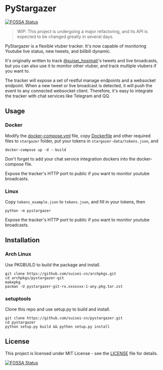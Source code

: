 # PyStargazer
[![FOSSA Status](https://app.fossa.io/api/projects/git%2Bgithub.com%2Fsuisei-cn%2Fpystargazer.svg?type=shield)](https://app.fossa.io/projects/git%2Bgithub.com%2Fsuisei-cn%2Fpystargazer?ref=badge_shield)

> WIP: This project is undergoing a major refactoring, and its API is expected to be changed
> greatly in several days.

PyStargazer is a flexible vtuber tracker.
It's now capable of monitoring Youtube live status, new tweets, and bilibili dynamic.

It's originally written to track [@suisei_hosimati](https://twitter.com/suisei_hosimati)'s 
tweets and live broadcasts, but you can also use it to monitor other vtuber, and track
multiple vtubers if you want to.

The tracker will expose a set of restful manage endpoints and a websocket endpoint.
When a new tweet or live broadcast is detected, it will push the event to any connected
websocket client. Therefore, it's easy to integrate the tracker with chat services like Telegram and QQ.

## Usage
### Docker
Modify the [docker-compose.yml](docker-compose.yml) file, copy [Dockerfile](Dockerfile) and 
other required files to `stargazer` folder, put your tokens in `stargazer-data/tokens.json`, and
``` shell script
docker-compose up -d --build
```
Don't forget to add your chat service integration dockers into the docker-compose file.

Expose the tracker's HTTP port to public if you want to monitor youtube broadcasts.

### Linux
Copy `tokens_example.json` to `tokens.json`, and fill in your tokens, then

``` shell script
python -m pystargazer
```

Expose the tracker's HTTP port to public if you want to monitor youtube broadcasts.

## Installation
### Arch Linux
Use PKGBUILD to build the package and install.

``` shell script
git clone https://github.com/suisei-cn/archpkgs.git
cd archpkgs/pystargazer-git
makepkg
pacman -U pystargazer-git-rx.xxxxxxx-1-any.pkg.tar.zst
```

### setuptools
Clone this repo and use setup.py to build and install.

``` shell script
git clone https://github.com/suisei-cn/pystargazer.git
cd pystargazer
python setup.py build && python setup.py install
```

## License
This project is licensed under MIT License - see the [LICENSE](LICENSE) file for details.


[![FOSSA Status](https://app.fossa.io/api/projects/git%2Bgithub.com%2Fsuisei-cn%2Fpystargazer.svg?type=large)](https://app.fossa.io/projects/git%2Bgithub.com%2Fsuisei-cn%2Fpystargazer?ref=badge_large)